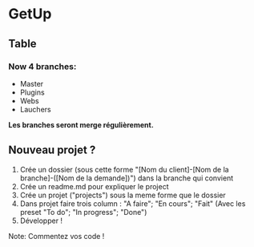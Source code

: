 # GetUp
Table  
-

### Now 4 branches:

- Master
- Plugins
- Webs
- Lauchers

**Les branches seront merge régulièrement.**

Nouveau projet ?
-

1. Crée un dossier (sous cette forme "[Nom du client]-[Nom de la branche]-([Nom de la demande])") dans la branche qui convient
2. Crée un readme.md pour expliquer le project 
3. Crée un projet ("projects")  sous la meme forme que le dossier
4. Dans projet faire trois column : "A faire"; "En cours"; "Fait" (Avec les preset "To do"; "In progress"; "Done")
5. Développer !

Note: Commentez vos code !
